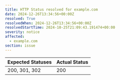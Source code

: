 ```yaml
---
title: HTTP Status resolved for example.com
date: 2024-12-26T13:34:56+00:00Z
resolved: True
resolvedWhen: 2024-12-26T13:34:56+00:00Z
resolvedStartTime: 2024-10-25T21:09:43.191474+00:00
severity: notice
affected:
  - example.com
section: issue
---
```


| Expected Statuses | Actual Status  |
|-------------------|----------------|
| 200, 301, 302 | 200 |

